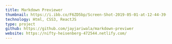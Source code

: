 ```yaml
---
title: Markdown Previewer
thumbnail: https://i.ibb.co/F6ZD5bp/Screen-Shot-2019-05-01-at-12-44-39-PM.png
technology: Html, CSS3, ReactJS
type: project
github: https://github.com/jayjariwala/markdown-previwer
website: https://nifty-heisenberg-472544.netlify.com/
---
```

